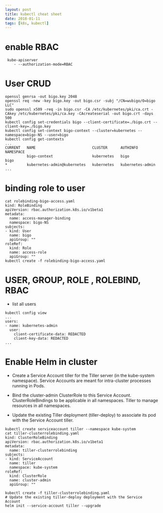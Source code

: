 ```yaml
---
layout: post
title: kubectl cheat sheet
date: 2018-01-11
tags: [k8s, kubectl]
---
```


# enable RBAC
```
 kube-apiserver
    - --authorization-mode=RBAC
```

# User CRUD
```
openssl genrsa -out bigo.key 2048
openssl req -new -key bigo.key -out bigo.csr -subj "/CN=wubigo/O=bigo LLC"
sudo openssl x509 -req -in bigo.csr -CA /etc/kubernetes/pki/ca.crt -CAkey /etc/kubernetes/pki/ca.key -CAcreateserial -out bigo.crt -days 500
kubectl config set-credentials bigo --client-certificate=./bigo.crt --client-key=./bigo.key
kubectl config set-context bigo-context --cluster=kubernetes --namespace=bigo-NS --user=bigo
kubectl config get-contexts 
...
CURRENT   NAME                          CLUSTER      AUTHINFO           NAMESPACE
          bigo-context                  kubernetes   bigo               bigo
*         kubernetes-admin@kubernetes   kubernetes   kubernetes-admin
...
```

# binding role to user
```
cat rolebinding-bigo-access.yaml
kind: RoleBinding
apiVersion: rbac.authorization.k8s.io/v1beta1
metadata:
  name: access-manager-binding
  namespace: bigo-NS
subjects:
- kind: User
  name: bigo
  apiGroup: ""
roleRef:
  kind: Role
  name: access-role
  apiGroup: ""
kubectl create -f rolebinding-bigo-access.yaml

```


# USER, GROUP, ROLE , ROLEBIND, RBAC
- list all users
```
kubectl config view
...
users:
- name: kubernetes-admin
  user:
    client-certificate-data: REDACTED
    client-key-data: REDACTED
...
```


# Enable Helm in cluster

- Create a Service Account tiller for the Tiller server (in the kube-system namespace). Service Accounts are meant for intra-cluster processes running in Pods.

- Bind the cluster-admin ClusterRole to this Service Account. ClusterRoleBindings to be applicable in all namespaces. Tiller to manage resources in all namespaces.

- Update the existing Tiller deployment (tiller-deploy) to associate its pod with the Service Account tiller.
```
kubectl create serviceaccount tiller --namespace kube-system
cat tiller-clusterrolebinding.yaml
kind: ClusterRoleBinding
apiVersion: rbac.authorization.k8s.io/v1beta1
metadata:
  name: tiller-clusterrolebinding
subjects:
- kind: ServiceAccount
  name: tiller
  namespace: kube-system
roleRef:
  kind: ClusterRole
  name: cluster-admin
  apiGroup: ""

kubectl create -f tiller-clusterrolebinding.yaml
# Update the existing tiller-deploy deployment with the Service Account
helm init --service-account tiller --upgrade

```